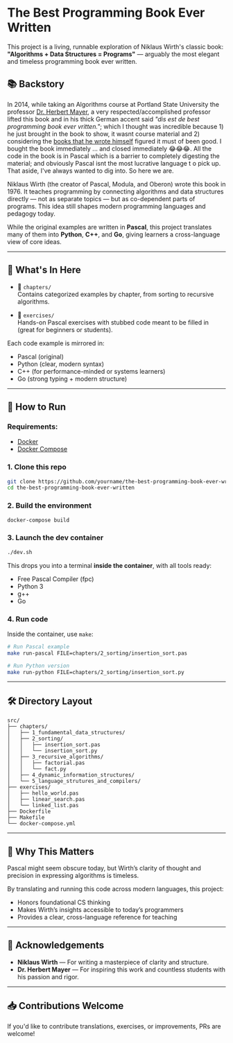 # The Best Programming Book Ever Written

This project is a living, runnable exploration of Niklaus Wirth's classic book:  
**"Algorithms + Data Structures = Programs"** — arguably the most elegant and timeless programming book ever written.

## 📚 Backstory

In 2014, while taking an Algorithms course at Portland State University the professor [Dr. Herbert Mayer](https://de.wikipedia.org/wiki/Herbert_G._Mayer), a very respected/accomplished professor lifted this book and in his thick German accent said *"dis est de best programming book ever vritten."*; which I thought was incredible because 1) he just brought in the book to show, it wasnt course material and 2) considering the [books that he wrote himself](https://www.amazon.com/Computers-Technology-Herbert-Mayer-Books/s?rh=n%3A5%2Cp_27%3AHerbert%2BMayer) figured it must of been good. I bought the book immediately ... and closed immediately 😂😂😂. All the code in the book is in Pascal which is a barrier to completely digesting the material; and obviously Pascal isnt the most lucrative language t o pick up. That aside, I've always wanted to dig into. So here we are. 


Niklaus Wirth (the creator of Pascal, Modula, and Oberon) wrote this book in 1976. It teaches programming by connecting algorithms and data structures directly — not as separate topics — but as co-dependent parts of programs. This idea still shapes modern programming languages and pedagogy today.

While the original examples are written in **Pascal**, this project translates many of them into **Python**, **C++**, and **Go**, giving learners a cross-language view of core ideas.

---

## 🧠 What's In Here

- 📂 `chapters/`  
  Contains categorized examples by chapter, from sorting to recursive algorithms.

- 📂 `exercises/`  
  Hands-on Pascal exercises with stubbed code meant to be filled in (great for beginners or students).

Each code example is mirrored in:
- Pascal (original)
- Python (clear, modern syntax)
- C++ (for performance-minded or systems learners)
- Go (strong typing + modern structure)

---

## 🚀 How to Run

### Requirements:
- [Docker](https://www.docker.com/)
- [Docker Compose](https://docs.docker.com/compose/)

### 1. Clone this repo

```bash
git clone https://github.com/yourname/the-best-programming-book-ever-written.git
cd the-best-programming-book-ever-written
```

### 2. Build the environment

```bash
docker-compose build
```

### 3. Launch the dev container

```bash
./dev.sh
```

This drops you into a terminal **inside the container**, with all tools ready:
- Free Pascal Compiler (fpc)
- Python 3
- g++
- Go

### 4. Run code

Inside the container, use `make`:

```bash
# Run Pascal example
make run-pascal FILE=chapters/2_sorting/insertion_sort.pas

# Run Python version
make run-python FILE=chapters/2_sorting/insertion_sort.py
```

---

## 🛠️ Directory Layout

```
src/
├── chapters/
│   ├── 1_fundamental_data_structures/
│   ├── 2_sorting/
│   │   ├── insertion_sort.pas
│   │   └── insertion_sort.py
│   ├── 3_recursive_algorithms/
│   │   ├── factorial.pas
│   │   └── fact.py
│   ├── 4_dynamic_information_structures/
│   └── 5_language_strutures_and_compilers/
├── exercises/
│   ├── hello_world.pas
│   ├── linear_search.pas
│   └── linked_list.pas
├── Dockerfile
├── Makefile
└── docker-compose.yml
```

---

## 🧠 Why This Matters

Pascal might seem obscure today, but Wirth’s clarity of thought and precision in expressing algorithms is timeless.

By translating and running this code across modern languages, this project:
- Honors foundational CS thinking
- Makes Wirth’s insights accessible to today’s programmers
- Provides a clear, cross-language reference for teaching

---

## 🙏 Acknowledgements

- **Niklaus Wirth** — For writing a masterpiece of clarity and structure.
- **Dr. Herbert Mayer** — For inspiring this work and countless students with his passion and rigor.

---

## 📥 Contributions Welcome

If you'd like to contribute translations, exercises, or improvements, PRs are welcome!

